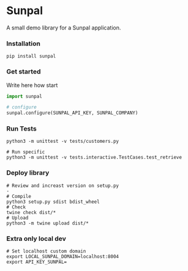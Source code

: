 # Sunpal
A small demo library for a Sunpal application.

### Installation
```
pip install sunpal
```

### Get started
Write here how start

```Python
import sunpal

# configure
sunpal.configure(SUNPAL_API_KEY, SUNPAL_COMPANY)

```

### Run Tests
```
python3 -m unittest -v tests/customers.py

# Run specific
python3 -m unittest -v tests.interactive.TestCases.test_retrieve
```

### Deploy library
```
# Review and increast version on setup.py
-
# Compile
python3 setup.py sdist bdist_wheel
# Check
twine check dist/*
# Upload
python3 -m twine upload dist/*
```

### Extra only local dev
```
# Set localhost custom domain
export LOCAL_SUNPAL_DOMAIN=localhost:8004
export API_KEY_SUNPAL=
```
